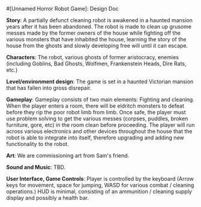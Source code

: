 #[Unnamed Horror Robot Game]: Design Doc

__Story__: A partially defunct cleaning robot is awakened in a haunted mansion years after it has been abandoned. The robot is made to clean up grusome messes made by the former owners of the house while fighting off the various monsters that have inhabited the house, learning the story of the house from the ghosts and slowly developing free will until it can escape.  

__Characters__: The robot, various ghosts of former aristocracy, enemies (including Goblins, Bad Ghosts, Wolfmen, Frankenstein Heads, Dire Rats, etc.) 

__Level/environment design__: The game is set in a haunted Victorian mansion that has fallen into gross disrepair.   

__Gameplay__: Gameplay consists of two main elements: Fighting and cleaning. When the player enters a room, there will be eldritch monsters to defeat before they rip the poor robot limb from limb. Once safe, the player must use problem solving to get the various messes (corpses, puddles, broken furniture, gore, etc) in the room clean before proceeding. The player will run across various electronics and other devices throughout the house that the robot is able to integrate into itself, therefore upgrading and adding new functionality to the robot.  

__Art__: We are commissioning art from Sam's friend. 

__Sound and Music__: TBD.  

__User Interface, Game Controls__: Player is controlled by the keyboard (Arrow keys for movement, space for jumping, WASD for various combat / cleaning operations.) HUD is minimal, consisting of an ammunition / cleaning supply display and possibly a health bar.